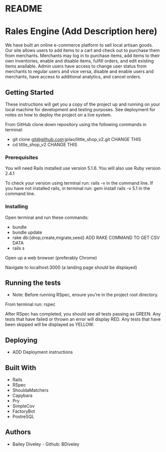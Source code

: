 # README

# Rales Engine (Add Description here)

We have built an online e-commerce platform to sell local artisan goods. Our site allows users to add items to a cart and check out to purchase them from merchants. Merchants may log in to purchase items, add items to their own inventories, enable and disable items, fulfill orders, and edit existing items available.  Admin users have access to change user status from merchants to regular users and vice versa, disable and enable users and merchants, have access to additional analytics, and cancel orders.

## Getting Started

These instructions will get you a copy of the project up and running on your local machine for development and testing purposes. See deployment for notes on how to deploy the project on a live system.

From GitHub clone down repository using the following commands in terminal:
* git clone git@github.com:jplao/little_shop_v2.git CHANGE THIS
* cd little_shop_v2 CHANGE THIS

### Prerequisites

You will need Rails installed use version 5.1.6.  You will also use Ruby version 2.4.1

To check your version using terminal run: rails -v in the command line.
If you have not installed rails, in terminal run: gem install rails -v 5.1 in the command line.

### Installing

Open terminal and run these commands:
* bundle
* bundle update
* rake db:{drop,create,migrate,seed} ADD RAKE COMMAND TO GET CSV DATA
* rails s

Open up a web browser (preferably Chrome)

Navigate to localhost:3000 (a landing page should be displayed)

## Running the tests

* Note: Before running RSpec, ensure you're in the project root directory.

From terminal run: rspec

After RSpec has completed, you should see all tests passing as GREEN.  Any tests that have failed or thrown an error will display RED.  Any tests that have been skipped will be displayed as YELLOW.

## Deploying
* ADD Deployment instructions

## Built With

* Rails
* RSpec
* ShouldaMatchers
* Capybara
* Pry
* SimpleCov
* FactoryBot
* PostreSQL

## Authors

* Bailey Diveley - Github: BDiveley
